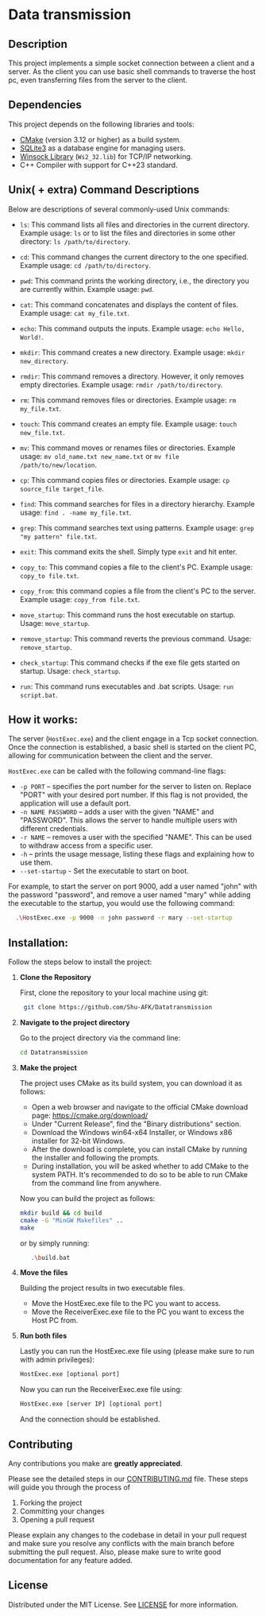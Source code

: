 # Data transmission

## Description
This project implements a simple socket connection between a client and a server. As the client you can 
use basic shell commands to traverse the host pc, even transferring files from the server to the client.

## Dependencies

This project depends on the following libraries and tools:

- [CMake](https://cmake.org/) (version 3.12 or higher) as a build system.
- [SQLite3](https://www.sqlite.org/) as a database engine for managing users.
- [Winsock Library](https://docs.microsoft.com/en-us/windows/win32/winsock/windows-sockets-start-page-2) (`Ws2_32.lib`) for TCP/IP networking.
- C++ Compiler with support for C++23 standard.

## Unix( + extra) Command Descriptions

Below are descriptions of several commonly-used Unix commands:

- `ls`: This command lists all files and directories in the current directory. Example usage: `ls` or to list the files and directories in some other directory: `ls /path/to/directory`.

- `cd`: This command changes the current directory to the one specified. Example usage: `cd /path/to/directory`.

- `pwd`: This command prints the working directory, i.e., the directory you are currently within. Example usage: `pwd`.

- `cat`: This command concatenates and displays the content of files. Example usage: `cat my_file.txt`.

- `echo`: This command outputs the inputs. Example usage: `echo Hello, World!`.

- `mkdir`: This command creates a new directory. Example usage: `mkdir new_directory`.

- `rmdir`: This command removes a directory. However, it only removes empty directories. Example usage: `rmdir /path/to/directory`.

- `rm`: This command removes files or directories. Example usage: `rm my_file.txt`.

- `touch`: This command creates an empty file. Example usage: `touch new_file.txt`.

- `mv`: This command moves or renames files or directories. Example usage: `mv old_name.txt new_name.txt` or `mv file /path/to/new/location`.

- `cp`: This command copies files or directories. Example usage: `cp source_file target_file`.

- `find`: This command searches for files in a directory hierarchy. Example usage: `find . -name my_file.txt`.

- `grep`: This command searches text using patterns. Example usage: `grep "my pattern" file.txt`.

- `exit`: This command exits the shell. Simply type `exit` and hit enter.

- `copy_to`: This command copies a file to the client's PC. Example usage: `copy_to file.txt`.

- `copy_from`: this command copies a file from the client's PC to the server. Example usage: `copy_from file.txt`.

- `move_startup`: This command runs the host executable on startup. Usage: `move_startup`.

- `remove_startup`: This command reverts the previous command. Usage: `remove_startup`.

- `check_startup`: This command checks if the exe file gets started on startup. Usage: `check_startup`.

- `run`: This command runs executables and .bat scripts. Usage: `run script.bat`.

## How it works:

The server (`HostExec.exe`) and the client engage in a Tcp socket connection. Once the connection is established, a basic shell is started on the client PC, allowing for communication between the client and the server.

`HostExec.exe` can be called with the following command-line flags:

- `-p PORT` – specifies the port number for the server to listen on. Replace "PORT" with your desired port number. If this flag is not provided, the application will use a default port.
- `-n NAME PASSWORD` – adds a user with the given "NAME" and "PASSWORD". This allows the server to handle multiple users with different credentials.
- `-r NAME` – removes a user with the specified "NAME". This can be used to withdraw access from a specific user.
- `-h` – prints the usage message, listing these flags and explaining how to use them.
- `--set-startup` - Set the executable to start on boot.

For example, to start the server on port 9000, add a user named "john" with the password "password", and remove a user named "mary" while adding the executable to the startup, you would use the following command:
```bash 
  .\HostExec.exe -p 9000 -n john password -r mary --set-startup
```

## Installation: 

Follow the steps below to install the project:

1. **Clone the Repository**

    First, clone the repository to your local machine using git:
   ```bash
    git clone https://github.com/Shu-AFK/Datatransmission
   ```

2. **Navigate to the project directory**

   Go to the project directory via the command line:

    ```bash
    cd Datatransmission
    ```
   
3. **Make the project**

   The project uses CMake as its build system, you can download it as follows:
   - Open a web browser and navigate to the official CMake download page: https://cmake.org/download/
   - Under "Current Release", find the "Binary distributions" section.
   - Download the Windows win64-x64 Installer, or Windows x86 installer for 32-bit Windows.
   - After the download is complete, you can install CMake by running the installer and following the prompts.
   - During installation, you will be asked whether to add CMake to the system PATH. It's recommended to do so to be able to run CMake from the command line from anywhere.

   Now you can build the project as follows:

    ```bash
    mkdir build && cd build
    cmake -G "MinGW Makefiles" ..
    make
    ```
   
   or by simply running:
   ```bash
      .\build.bat
   ```
   
4. **Move the files**

    Building the project results in two executable files.
     - Move the HostExec.exe file to the PC you want to access.
     - Move the ReceiverExec.exe file to the PC you want to excess the Host PC from.

5. **Run both files**

    Lastly you can run the HostExec.exe file using (please make sure to run with admin privileges):

    ```bash
    HostExec.exe [optional port]
   ```
   
    Now you can run the ReceiverExec.exe file using:
    
    ```bash
    HostExec.exe [server IP] [optional port]
   ```
   
    And the connection should be established.

## Contributing
Any contributions you make are **greatly appreciated**.

Please see the detailed steps in our [CONTRIBUTING.md](CONTRIBUTE.md) file. These steps will guide you through the process of

1. Forking the project
2. Committing your changes
3. Opening a pull request

Please explain any changes to the codebase in detail in your pull request and make sure
you resolve any conflicts with the main branch before submitting the pull request.
Also, please make sure to write good documentation for any feature added.


## License
Distributed under the MIT License. See [LICENSE](LICENSE.txt) for more information.
